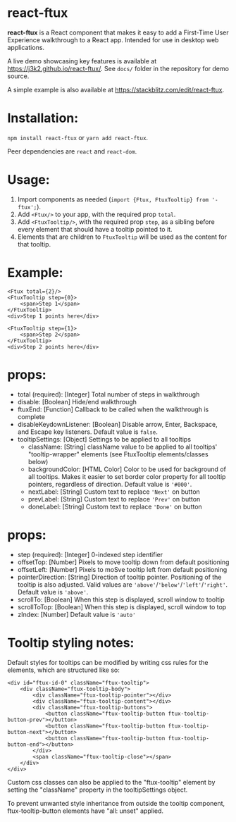 # react-ftux

**react-ftux** is a React component that makes it easy to add a First-Time User Experience walkthrough to a React app. Intended for use in desktop web applications.

A live demo showcasing key features is available at https://j3k2.github.io/react-ftux/. See `docs/` folder in the repository for demo source.

A simple example is also available at https://stackblitz.com/edit/react-ftux.

# Installation:

`npm install react-ftux` or `yarn add react-ftux`.

Peer dependencies are `react` and `react-dom`.

# Usage:

1. Import components as needed (`import {Ftux, FtuxTooltip} from '-ftux';`).
2. Add `<Ftux/>` to your app, with the required prop `total`.
3. Add `<FtuxTooltip/>`, with the required prop `step`, as a sibling before every element that should have a tooltip pointed to it.
4. Elements that are children to `FtuxTooltip` will be used as the content for that tooltip.

# Example:

```
<Ftux total={2}/>
<FtuxTooltip step={0}>
    <span>Step 1</span>
</FtuxTooltip>
<div>Step 1 points here</div>

<FtuxTooltip step={1}>
    <span>Step 2</span>
</FtuxTooltip>
<div>Step 2 points here</div>
```

# <Ftux> props:

- total (required): [Integer] Total number of steps in walkthrough
- disable: [Boolean] Hide/end walkthrough
- ftuxEnd: [Function] Callback to be called when the walkthrough is complete
- disableKeydownListener: [Boolean] Disable arrow, Enter, Backspace, and Escape key listeners. Default value is `false`.
- tooltipSettings: [Object] Settings to be applied to all tooltips
  - className: [String] className value to be applied to all tooltips' "tooltip-wrapper" elements (see FtuxTooltip elements/classes below)
  - backgroundColor: [HTML Color] Color to be used for background of all tooltips. Makes it easier to set border color property for all tooltip pointers, regardless of direction. Default value is `'#000'`.
  - nextLabel: [String] Custom text to replace `'Next'` on button
  - prevLabel: [String] Custom text to replace `'Prev'` on button
  - doneLabel: [String] Custom text to replace `'Done'` on button

# <FtuxTooltip> props:

- step (required): [Integer] 0-indexed step identifier
- offsetTop: [Number] Pixels to move tooltip down from default positioning
- offsetLeft: [Number] Pixels to moSve tooltip left from default positioning
- pointerDirection: [String] Direction of tooltip pointer. Positioning of the tooltip is also adjusted. Valid values are `'above'`/`'below'`/`'left'`/`'right'`. Default value is `'above'`.
- scrollTo: [Boolean] When this step is displayed, scroll window to tooltip
- scrollToTop: [Boolean] When this step is displayed, scroll window to top
- zIndex: [Number] Default value is `'auto'`

# Tooltip styling notes:

Default styles for tooltips can be modified by writing css rules for the elements, which are structured like so:

```
<div id="ftux-id-0" className="ftux-tooltip">
    <div className="ftux-tooltip-body">
        <div className="ftux-tooltip-pointer"></div>
        <div className="ftux-tooltip-content"></div>
        <div className="ftux-tooltip-buttons">
            <button className="ftux-tooltip-button ftux-tooltip-button-prev"></button>
            <button className="ftux-tooltip-button ftux-tooltip-button-next"></button>
            <button className="ftux-tooltip-button ftux-tooltip-button-end"></button>
        </div>
        <span className="ftux-tooltip-close"></span>
    </div>
</div>
```

Custom css classes can also be applied to the "ftux-tooltip" element by setting the "className" property in the tooltipSettings object.

To prevent unwanted style inheritance from outside the tooltip component, ftux-tooltip-button elements have "all: unset" applied.
